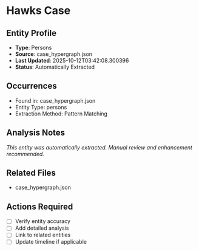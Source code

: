 # Hawks Case

## Entity Profile
- **Type**: Persons
- **Source**: case_hypergraph.json
- **Last Updated**: 2025-10-12T03:42:08.300396
- **Status**: Automatically Extracted

## Occurrences
- Found in: case_hypergraph.json
- Entity Type: persons
- Extraction Method: Pattern Matching

## Analysis Notes
*This entity was automatically extracted. Manual review and enhancement recommended.*

## Related Files
- case_hypergraph.json

## Actions Required
- [ ] Verify entity accuracy
- [ ] Add detailed analysis
- [ ] Link to related entities
- [ ] Update timeline if applicable
